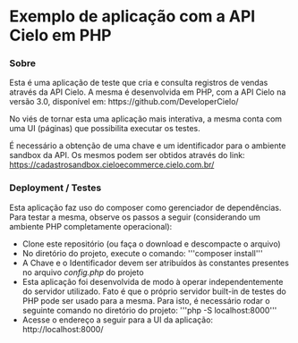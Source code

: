 <h1>Exemplo de aplicação com a API Cielo em PHP</h1>

<h3>Sobre</h3>
Esta é uma aplicação de teste que cria e consulta registros de vendas através da API Cielo. A mesma é desenvolvida em PHP, com a API Cielo na versão 3.0, disponível em: 
https://github.com/DeveloperCielo/ 

No viés de tornar esta uma aplicação mais interativa, a mesma conta com uma UI (páginas) que possibilita executar os testes.

É necessário a obtenção de uma chave e um identificador para o ambiente sandbox da API. Os mesmos podem ser obtidos através do link: https://cadastrosandbox.cieloecommerce.cielo.com.br/

<h3>Deployment / Testes</h3>

Esta aplicação faz uso do composer como gerenciador de dependências. Para testar a mesma, observe os passos a seguir (considerando um ambiente PHP completamente operacional):

<ul>

<li>Clone este repositório (ou faça o download e descompacte o arquivo)</li>
<li>No diretório do projeto, execute o comando: '''composer install'''</li>
<li>A Chave e o Identificador devem ser atribuídos às constantes presentes no arquivo <i>config.php</i> do projeto</li>
<li>Esta aplicação foi desenvolvida de modo à operar independentemente do servidor utilizado. Fato é que o próprio servidor built-in de testes do PHP pode ser usado para a mesma. Para isto, é necessário rodar o seguinte comando no diretório do projeto: '''php -S localhost:8000'''</li>
<li>Acesse o endereço a seguir para a UI da aplicação: http://localhost:8000/</li>

</ul>
